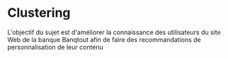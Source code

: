# Clustering
L'objectif du sujet est d'améliorer la connaissance des utilisateurs du site Web de la banque Banqtout afin de faire des recommandations de personnalisation de leur contenu

